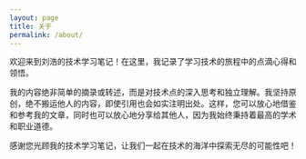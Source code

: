 ```yaml
---
layout: page
title: 关于
permalink: /about/
---
```


欢迎来到刘浩的技术学习笔记！在这里，我记录了学习技术的旅程中的点滴心得和领悟。

我的内容绝非简单的摘录或转述，而是对技术点的深入思考和独立理解。我坚持原创，绝不搬运他人的内容，即使引用也会如实注明出处。这样，您可以放心地借鉴和参考我的文章，同时也可以放心地分享给其他人，因为我始终秉持着最高的学术和职业道德。

感谢您光顾我的技术学习笔记，让我们一起在技术的海洋中探索无尽的可能性吧！